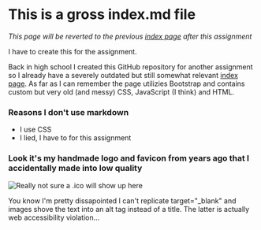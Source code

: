 # This is a gross index.md file
*This page will be reverted to the previous [index page](https://coltonhix.github.io/index-old) after this assignment*

I have to create this for the assignment.

Back in high school I created this GitHub repository for another assignment so I already have a severely outdated but still somewhat relevant [index page](https://coltonhix.github.io/index-old). As far as I can remember the page utilizies Bootstrap and contains custom but very old (and messy) CSS, JavaScript (I think) and HTML.

### Reasons I don't use markdown
* I use CSS
* I lied, I have to for this assignment

### Look it's my handmade logo and favicon from years ago that I accidentally made into low quality
![Really not sure a .ico will show up here](https://coltonhix.github.io/favicon.ico)

You know I'm pretty dissapointed I can't replicate target="\_blank" and images shove the text into an alt tag instead of a title. The latter is actually web accessibility violation... 
